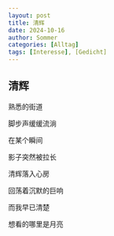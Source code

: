```yaml
---
layout: post
title: 清辉
date: 2024-10-16
author: Sommer
categories: [Alltag]
tags: [Interesse], [Gedicht]
---
```


## 清辉

熟悉的街道

脚步声缓缓流淌

在某个瞬间

影子突然被拉长



清辉落入心房

回荡着沉默的巨响

而我早已清楚

想看的哪里是月亮
